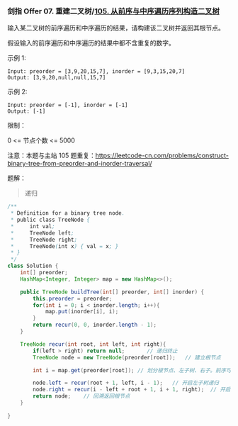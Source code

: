### 剑指 Offer 07. 重建二叉树/[105. 从前序与中序遍历序列构造二叉树](https://leetcode-cn.com/problems/construct-binary-tree-from-preorder-and-inorder-traversal/)

输入某二叉树的前序遍历和中序遍历的结果，请构建该二叉树并返回其根节点。

假设输入的前序遍历和中序遍历的结果中都不含重复的数字。

示例 1:

```
Input: preorder = [3,9,20,15,7], inorder = [9,3,15,20,7]
Output: [3,9,20,null,null,15,7]
```

示例 2:

```
Input: preorder = [-1], inorder = [-1]
Output: [-1]
```


限制：

0 <= 节点个数 <= 5000

注意：本题与主站 105 题重复：https://leetcode-cn.com/problems/construct-binary-tree-from-preorder-and-inorder-traversal/

题解：

> 递归

```java
/**
 * Definition for a binary tree node.
 * public class TreeNode {
 *     int val;
 *     TreeNode left;
 *     TreeNode right;
 *     TreeNode(int x) { val = x; }
 * }
 */
class Solution {
    int[] preorder;
    HashMap<Integer, Integer> map = new HashMap<>();

    public TreeNode buildTree(int[] preorder, int[] inorder) {
        this.preorder = preorder;
        for(int i = 0; i < inorder.length; i++){
            map.put(inorder[i], i);
        }
        return recur(0, 0, inorder.length - 1);
    }

    TreeNode recur(int root, int left, int right){
        if(left > right) return null;		// 递归终止
        TreeNode node = new TreeNode(preorder[root]);	// 建立根节点

        int i = map.get(preorder[root]); // 划分根节点、左子树、右子。前序可知根，根据根得到索引。

        node.left = recur(root + 1, left, i - 1);	// 开启左子树递归
        node.right = recur(i - left + root + 1, i + 1, right);	// 开启右子树递归
        return node;	// 回溯返回根节点
    }
        
}
```

